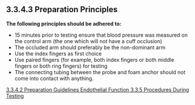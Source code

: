## 3.3.4.3 Preparation Principles

**The following principles should be adhered to:**

* 15 minutes prior to testing ensure that blood pressure was measured on the control
arm (the one which will not have a cuff occlusion)
* The occluded arm should preferably be the non-dominant arm
* Use the index fingers as first choice
* Use paired fingers (for example, both index fingers or both middle fingers or both ring
fingers) for testing
* The connecting tubing between the probe and foam anchor should not come into
contact with anything.


<div class="center">
<div class="btn-group">
  <a href=":pages_path:/manuals/endothelial-function/3-03-04-02-preparation-guidelines.md" class="btn btn-default">
    <span class="glyphicon glyphicon-chevron-left"></span>
    3.3.4.2 Preparation Guidelines
  </a>

  <a href=":pages_path:/manuals/endothelial-function" class="btn btn-default">
    <span class="glyphicon glyphicon-chevron-up"></span>
    Endothelial Function
  </a>

  <a href=":pages_path:/manuals/endothelial-function/3-03-05-00-procedures-during-testing.md" class="btn btn-success">
    3.3.5 Procedures During Testing
    <span class="glyphicon glyphicon-chevron-right"></span>
  </a>
</div>
</div>